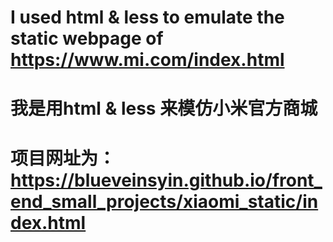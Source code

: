 # I used html & less to emulate the static webpage of https://www.mi.com/index.html
# 我是用html & less 来模仿小米官方商城
# 项目网址为：https://blueveinsyin.github.io/front_end_small_projects/xiaomi_static/index.html
